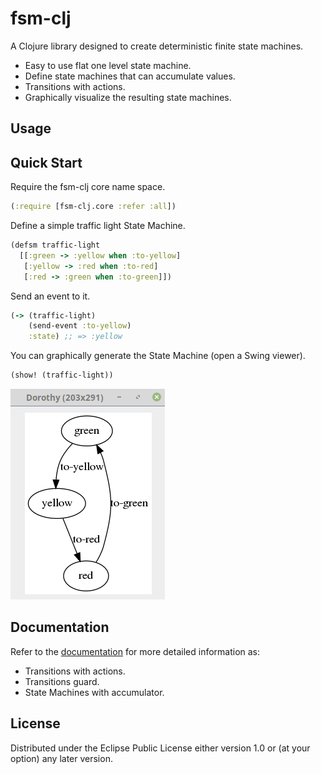 # fsm-clj

A Clojure library designed to create deterministic finite state machines.

- Easy to use flat one level state machine.
- Define state machines that can accumulate values.
- Transitions with actions.
- Graphically visualize the resulting state machines.

## Usage


## Quick Start

Require the fsm-clj core name space.

```clj
(:require [fsm-clj.core :refer :all])
```

Define a simple traffic light State Machine.

```clj
(defsm traffic-light
  [[:green -> :yellow when :to-yellow]
   [:yellow -> :red when :to-red]
   [:red -> :green when :to-green]])
```

Send an event to it.

```clj
(-> (traffic-light)
    (send-event :to-yellow)
    :state) ;; => :yellow
```

You can graphically generate the State Machine (open a Swing viewer).

```clj
(show! (traffic-light))
```

![Traffic Light Finite State Machine](doc/fsm-traffic-light.png)

## Documentation
Refer to the [documentation](doc/documentation.md) for more detailed information as:

- Transitions with actions.
- Transitions guard.
- State Machines with accumulator.

## License

Distributed under the Eclipse Public License either version 1.0 or (at
your option) any later version.
